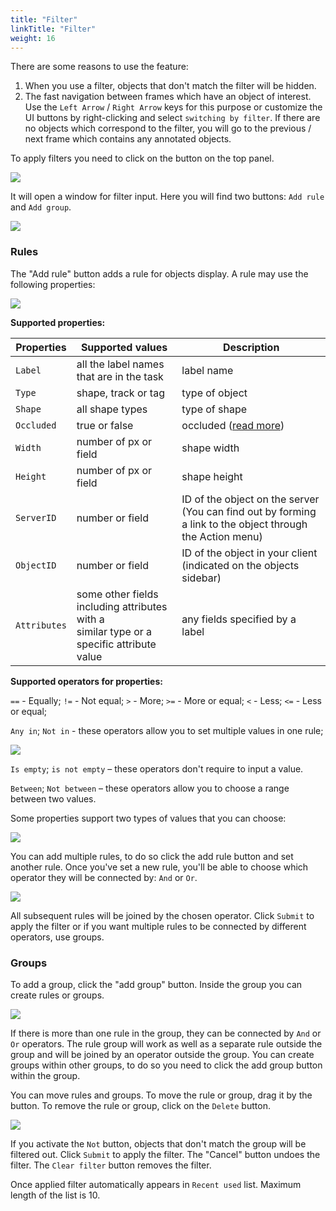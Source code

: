 ```yaml
---
title: "Filter"
linkTitle: "Filter"
weight: 16
---
```


There are some reasons to use the feature:

1. When you use a filter, objects that don't match the filter will be hidden.
1. The fast navigation between frames which have an object of interest.
   Use the `Left Arrow` / `Right Arrow` keys for this purpose
   or customize the UI buttons by right-clicking and select `switching by filter`.
   If there are no objects which correspond to the filter,
   you will go to the previous / next frame which contains any annotated objects.

To apply filters you need to click on the button on the top panel.

![](/images/image059.jpg)

It will open a window for filter input. Here you will find two buttons: `Add rule` and `Add group`.

![](/images/image202.jpg)

### Rules

The "Add rule" button adds a rule for objects display. A rule may use the following properties:

![](/images/image204.jpg)

**Supported properties:**

| Properties  | Supported values                                       | Description                                 |
| ----------- | ------------------------------------------------------ | --------------------------------------------|
| `Label`     | all the label names that are in the task               | label name                                  |
| `Type`      | shape, track or tag                                    | type of object                              |
| `Shape`     | all shape types                                        | type of shape                               |
| `Occluded`  | true or false                                          | occluded ([read more](/docs/for-users/user-guide/advanced/shape-mode-advanced/))|
| `Width`     | number of px or field                                  | shape width                                 |
| `Height`    | number of px or field                                  | shape height                                |
| `ServerID`  | number or field                                        | ID of the object on the server <br>(You can find out by forming a link to the object through the Action menu)|
| `ObjectID`  | number or field                                        | ID of the object in your client <br>(indicated on the objects sidebar)|
| `Attributes`| some other fields including attributes with a <br>similar type or a specific attribute value| any fields specified by a label |

**Supported operators for properties:**

`==` - Equally; `!=` - Not equal; `>` - More; `>=` - More or equal; `<` - Less; `<=` - Less or equal;

`Any in`; `Not in` - these operators allow you to set multiple values in one rule;

![](/images/image203.jpg)

`Is empty`; `is not empty` – these operators don't require to input a value.

`Between`; `Not between` – these operators allow you to choose a range between two values.

Some properties support two types of values that you can choose:

![](/images/image205.jpg)

You can add multiple rules, to do so click the add rule button and set another rule. Once you've set a new rule, you'll be able to choose which operator they will be connected by: `And` or `Or`.

![](/images/image206.jpg)

All subsequent rules will be joined by the chosen operator. Click `Submit` to apply the filter or if you want multiple rules to be connected by different operators, use groups.

### Groups

To add a group, click the "add group" button. Inside the group you can create rules or groups.

![](/images/image207.jpg)

If there is more than one rule in the group, they can be connected by `And` or `Or` operators.
The rule group will work as well as a separate rule outside the group and will be joined by an
 operator outside the group.
You can create groups within other groups, to do so you need to click the add group button within the group.

You can move rules and groups. To move the rule or group, drag it by the button.
To remove the rule or group, click on the `Delete` button.

![](/images/image208.jpg)

If you activate the `Not` button, objects that don't match the group will be filtered out.
Click `Submit` to apply the filter.
The "Cancel" button undoes the filter. The `Clear filter` button removes the filter.

Once applied filter automatically appears in `Recent used` list. Maximum length of the list is 10.

